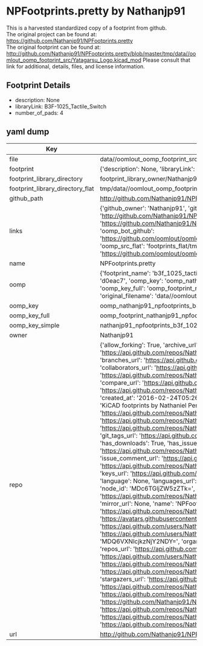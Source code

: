 # NPFootprints.pretty by Nathanjp91  
This is a harvested standardized copy of a footprint from github.  
The original project can be found at:  
https://github.com/Nathanjp91/NPFootprints.pretty  
The original footprint can be found at:
http://github.com/Nathanjp91/NPFootprints.pretty/blob/master/tmp/data//oomlout_oomp_footprint_src/Yatagarsu_Logo.kicad_mod
Please consult that link for additional, details, files, and license information.  
## Footprint Details
* description: None  
* libraryLink: B3F-1025_Tactile_Switch  
* number_of_pads: 4  
## yaml dump  
| Key | Value |  
| --- | --- |  
| file | data//oomlout_oomp_footprint_src/NPFootprints.pretty/B3F-1025_Tactile_Switch.kicad_mod |  
| footprint | {'description': None, 'libraryLink': 'B3F-1025_Tactile_Switch', 'number_of_pads': 4} |  
| footprint_library_directory | footprint_library_owner/Nathanjp91_NPFootprints.pretty |  
| footprint_library_directory_flat | tmp/data//oomlout_oomp_footprint_src/footprints_flat/nathanjp91_npfootprints_b3f_1025_tactile_switch/working |  
| github_path | http://github.com/Nathanjp91/NPFootprints.pretty/blob/master/tmp/data//oomlout_oomp_footprint_src/B3F-1025_Tactile_Switch.kicad_mod |  
| links | {'github_owner': 'Nathanjp91', 'github_repo_name': 'NPFootprints.pretty', 'github_src': 'http://github.com/Nathanjp91/NPFootprints.pretty/blob/master/tmp/data//oomlout_oomp_footprint_src/Yatagarsu_Logo.kicad_mod', 'github_src_repo': 'https://github.com/Nathanjp91/NPFootprints.pretty', 'oomp_bot': 'tmp/data//oomlout_oomp_footprint_src/footprints/nathanjp91_npfootprints_b3f_1025_tactile_switch/working', 'oomp_bot_github': 'https://github.com/oomlout/oomlout_oomp_footprint_bot/tree/main/tmp/data//oomlout_oomp_footprint_src/footprints/nathanjp91_npfootprints_b3f_1025_tactile_switch/working', 'oomp_src_flat': 'footprints_flat/tmp/data//oomlout_oomp_footprint_src/footprints_flat/nathanjp91_npfootprints_b3f_1025_tactile_switch/working', 'oomp_src_flat_github': 'https://github.com/oomlout/oomlout_oomp_footprint_src/tree/main/tmp/data//oomlout_oomp_footprint_src/footprints_flat/nathanjp91_npfootprints_b3f_1025_tactile_switch/working'} |  
| name | NPFootprints.pretty |  
| oomp | {'footprint_name': 'b3f_1025_tactile_switch', 'library_name': 'npfootprints', 'md5': 'd0eac7fae4546248f77882684428d2a8', 'md5_10': 'd0eac7fae4', 'md5_5': 'd0eac', 'md5_6': 'd0eac7', 'oomp_key': 'oomp_nathanjp91_npfootprints_b3f_1025_tactile_switch', 'oomp_key_extra': 'oomp_footprint_nathanjp91_npfootprints_b3f_1025_tactile_switch', 'oomp_key_full': 'oomp_footprint_nathanjp91_npfootprints_b3f_1025_tactile_switch_d0eac7', 'oomp_key_simple': 'nathanjp91_npfootprints_b3f_1025_tactile_switch', 'original_filename': 'data//oomlout_oomp_footprint_src/NPFootprints.pretty/B3F-1025_Tactile_Switch.kicad_mod', 'owner_name': 'nathanjp91'} |  
| oomp_key | oomp_nathanjp91_npfootprints_b3f_1025_tactile_switch |  
| oomp_key_full | oomp_footprint_nathanjp91_npfootprints_b3f_1025_tactile_switch |  
| oomp_key_simple | nathanjp91_npfootprints_b3f_1025_tactile_switch |  
| owner | Nathanjp91 |  
| repo | {'allow_forking': True, 'archive_url': 'https://api.github.com/repos/Nathanjp91/NPFootprints.pretty/{archive_format}{/ref}', 'archived': False, 'assignees_url': 'https://api.github.com/repos/Nathanjp91/NPFootprints.pretty/assignees{/user}', 'blobs_url': 'https://api.github.com/repos/Nathanjp91/NPFootprints.pretty/git/blobs{/sha}', 'branches_url': 'https://api.github.com/repos/Nathanjp91/NPFootprints.pretty/branches{/branch}', 'clone_url': 'https://github.com/Nathanjp91/NPFootprints.pretty.git', 'collaborators_url': 'https://api.github.com/repos/Nathanjp91/NPFootprints.pretty/collaborators{/collaborator}', 'comments_url': 'https://api.github.com/repos/Nathanjp91/NPFootprints.pretty/comments{/number}', 'commits_url': 'https://api.github.com/repos/Nathanjp91/NPFootprints.pretty/commits{/sha}', 'compare_url': 'https://api.github.com/repos/Nathanjp91/NPFootprints.pretty/compare/{base}...{head}', 'contents_url': 'https://api.github.com/repos/Nathanjp91/NPFootprints.pretty/contents/{+path}', 'contributors_url': 'https://api.github.com/repos/Nathanjp91/NPFootprints.pretty/contributors', 'created_at': '2016-02-24T05:26:00Z', 'default_branch': 'master', 'deployments_url': 'https://api.github.com/repos/Nathanjp91/NPFootprints.pretty/deployments', 'description': 'KiCAD footprints by Nathaniel Perkins', 'disabled': False, 'downloads_url': 'https://api.github.com/repos/Nathanjp91/NPFootprints.pretty/downloads', 'events_url': 'https://api.github.com/repos/Nathanjp91/NPFootprints.pretty/events', 'fork': False, 'forks': 0, 'forks_count': 0, 'forks_url': 'https://api.github.com/repos/Nathanjp91/NPFootprints.pretty/forks', 'full_name': 'Nathanjp91/NPFootprints.pretty', 'git_commits_url': 'https://api.github.com/repos/Nathanjp91/NPFootprints.pretty/git/commits{/sha}', 'git_refs_url': 'https://api.github.com/repos/Nathanjp91/NPFootprints.pretty/git/refs{/sha}', 'git_tags_url': 'https://api.github.com/repos/Nathanjp91/NPFootprints.pretty/git/tags{/sha}', 'git_url': 'git://github.com/Nathanjp91/NPFootprints.pretty.git', 'has_discussions': False, 'has_downloads': True, 'has_issues': True, 'has_pages': False, 'has_projects': True, 'has_wiki': True, 'homepage': None, 'hooks_url': 'https://api.github.com/repos/Nathanjp91/NPFootprints.pretty/hooks', 'html_url': 'https://github.com/Nathanjp91/NPFootprints.pretty', 'id': 52416702, 'is_template': False, 'issue_comment_url': 'https://api.github.com/repos/Nathanjp91/NPFootprints.pretty/issues/comments{/number}', 'issue_events_url': 'https://api.github.com/repos/Nathanjp91/NPFootprints.pretty/issues/events{/number}', 'issues_url': 'https://api.github.com/repos/Nathanjp91/NPFootprints.pretty/issues{/number}', 'keys_url': 'https://api.github.com/repos/Nathanjp91/NPFootprints.pretty/keys{/key_id}', 'labels_url': 'https://api.github.com/repos/Nathanjp91/NPFootprints.pretty/labels{/name}', 'language': None, 'languages_url': 'https://api.github.com/repos/Nathanjp91/NPFootprints.pretty/languages', 'license': {'key': 'gpl-3.0', 'name': 'GNU General Public License v3.0', 'node_id': 'MDc6TGljZW5zZTk=', 'spdx_id': 'GPL-3.0', 'url': 'https://api.github.com/licenses/gpl-3.0'}, 'merges_url': 'https://api.github.com/repos/Nathanjp91/NPFootprints.pretty/merges', 'milestones_url': 'https://api.github.com/repos/Nathanjp91/NPFootprints.pretty/milestones{/number}', 'mirror_url': None, 'name': 'NPFootprints.pretty', 'network_count': 0, 'node_id': 'MDEwOlJlcG9zaXRvcnk1MjQxNjcwMg==', 'notifications_url': 'https://api.github.com/repos/Nathanjp91/NPFootprints.pretty/notifications{?since,all,participating}', 'open_issues': 0, 'open_issues_count': 0, 'owner': {'avatar_url': 'https://avatars.githubusercontent.com/u/9366646?v=4', 'events_url': 'https://api.github.com/users/Nathanjp91/events{/privacy}', 'followers_url': 'https://api.github.com/users/Nathanjp91/followers', 'following_url': 'https://api.github.com/users/Nathanjp91/following{/other_user}', 'gists_url': 'https://api.github.com/users/Nathanjp91/gists{/gist_id}', 'gravatar_id': '', 'html_url': 'https://github.com/Nathanjp91', 'id': 9366646, 'login': 'Nathanjp91', 'node_id': 'MDQ6VXNlcjkzNjY2NDY=', 'organizations_url': 'https://api.github.com/users/Nathanjp91/orgs', 'received_events_url': 'https://api.github.com/users/Nathanjp91/received_events', 'repos_url': 'https://api.github.com/users/Nathanjp91/repos', 'site_admin': False, 'starred_url': 'https://api.github.com/users/Nathanjp91/starred{/owner}{/repo}', 'subscriptions_url': 'https://api.github.com/users/Nathanjp91/subscriptions', 'type': 'User', 'url': 'https://api.github.com/users/Nathanjp91'}, 'private': False, 'pulls_url': 'https://api.github.com/repos/Nathanjp91/NPFootprints.pretty/pulls{/number}', 'pushed_at': '2016-03-24T03:48:02Z', 'releases_url': 'https://api.github.com/repos/Nathanjp91/NPFootprints.pretty/releases{/id}', 'size': 107, 'ssh_url': 'git@github.com:Nathanjp91/NPFootprints.pretty.git', 'stargazers_count': 0, 'stargazers_url': 'https://api.github.com/repos/Nathanjp91/NPFootprints.pretty/stargazers', 'statuses_url': 'https://api.github.com/repos/Nathanjp91/NPFootprints.pretty/statuses/{sha}', 'subscribers_count': 1, 'subscribers_url': 'https://api.github.com/repos/Nathanjp91/NPFootprints.pretty/subscribers', 'subscription_url': 'https://api.github.com/repos/Nathanjp91/NPFootprints.pretty/subscription', 'svn_url': 'https://github.com/Nathanjp91/NPFootprints.pretty', 'tags_url': 'https://api.github.com/repos/Nathanjp91/NPFootprints.pretty/tags', 'teams_url': 'https://api.github.com/repos/Nathanjp91/NPFootprints.pretty/teams', 'temp_clone_token': None, 'topics': [], 'trees_url': 'https://api.github.com/repos/Nathanjp91/NPFootprints.pretty/git/trees{/sha}', 'updated_at': '2016-02-24T05:26:00Z', 'url': 'https://api.github.com/repos/Nathanjp91/NPFootprints.pretty', 'visibility': 'public', 'watchers': 0, 'watchers_count': 0, 'web_commit_signoff_required': False} |  
| url | http://github.com/Nathanjp91/NPFootprints.pretty |  

